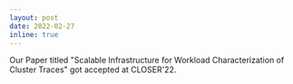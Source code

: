 ```yaml
---
layout: post
date: 2022-02-27
inline: true
---
```


Our Paper titled "Scalable Infrastructure for Workload Characterization of Cluster Traces" got accepted at CLOSER'22.